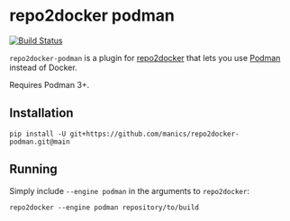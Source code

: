 # repo2docker podman

[![Build Status](https://github.com/manics/repo2docker-podman/actions/workflows/build.yml/badge.svg)](https://github.com/manics/repo2docker-podman/actions/workflows/build.yml)

`repo2docker-podman` is a plugin for [repo2docker](http://repo2docker.readthedocs.io) that lets you use [Podman](https://podman.io/) instead of Docker.

Requires Podman 3+.

## Installation

    pip install -U git+https://github.com/manics/repo2docker-podman.git@main

## Running

Simply include `--engine podman` in the arguments to `repo2docker`:

    repo2docker --engine podman repository/to/build
